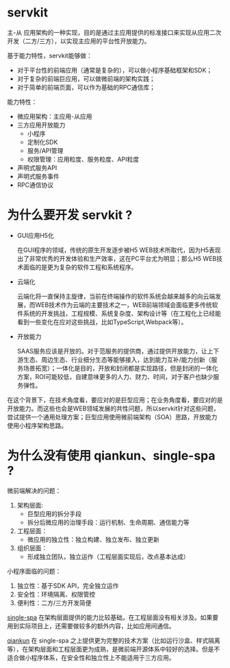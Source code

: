 # servkit
主-从 应用架构的一种实现，目的是通过主应用提供的标准接口来实现从应用二次开发（二方/三方），以实现主应用的平台性开放能力。

基于能力特性，servkit能够做：
* 对于平台性的前端应用（通常是复杂的），可以做小程序基础框架和SDK；
* 对于复杂的前端巨应用，可以做微前端的架构实践；
* 对于简单的前端页面，可以作为基础的RPC通信库；

能力特性：
* 微应用架构：主应用-从应用
* 三方应用开放能力
  * 小程序
  * 定制化SDK
  * 服务/API管理
  * 权限管理：应用粒度、服务粒度、API粒度
* 声明式服务API
* 声明式服务事件
* RPC通信协议

# 为什么要开发 servkit ?
* GUI应用H5化

  在GUI程序的领域，传统的原生开发逐步被H5 WEB技术所取代，因为H5表现出了非常优秀的开发体验和生产效率，这在PC平台尤为明显；那么H5 WEB技术面临的是更为复杂的软件工程和系统程序。
* 云端化
  
  云端化将一直保持主旋律，当前在终端操作的软件系统会越来越多的向云端发展，而WEB技术作为云端的主要技术之一，WEB前端领域会面临更多传统软件系统的开发挑战，工程规模、系统复杂度、架构设计等（在工程化上已经能看到一些变化在应对这些挑战，比如TypeScript,Webpack等）。
* 开放能力
  
  SAAS服务应该是开放的。对于范服务的提供商，通过提供开放能力，让上下游生态、周边生态、行业细分生态等能够接入，达到能力互补/能力创新（服务场景拓宽）；一体化是目的，开放和封闭都是实现路径，但是封闭的一体化方案，ROI可能较低，自建意味更多的人力、财力、时间，对于客户也缺少服务弹性。


在这个背景下，在技术角度看，要应对的是巨型应用；在业务角度看，要应对的是开放能力。而这些也会是WEB领域发展的共性问题，所以servkit针对这些问题，尝试提供一个通用处理方案；巨型应用使用微前端架构（SOA）思路，开放能力使用小程序架构思路。

# 为什么没有使用 qiankun、single-spa ?

微前端解决的问题：

1. 架构层面:
   * 巨型应用的拆分手段
   * 拆分后微应用的治理手段：运行机制、生命周期、通信能力等
2. 工程层面：
   * 微应用的独立性：独立构建、独立发布、独立更新
3. 组织层面：
   * 形成独立团队，独立运作（工程层面实现后，改点基本达成）


小程序面临的问题：

1. 独立性：基于SDK API，完全独立运作
2. 安全性：环境隔离、权限管控
3. 便利性：二方/三方开发简便


[single-spa](https://single-spa.js.org/) 在架构层面提供的能力比较基础，在工程层面没有相关涉及。如果要用到实际项目上，还需要做较多的额外内容，比如应用间通信。

[qiankun](https://qiankun.umijs.org/zh) 在 single-spa 之上提供更为完整的技术方案（比如运行沙盒、样式隔离等），在架构层面和工程层面更为成熟，是微前端开源体系中较好的选择。但是不适合做小程序体系，在安全性和独立性上不能适用于三方应用。


